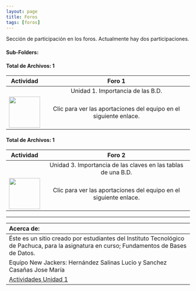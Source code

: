 ```yaml
---
layout: page
title: Foros
tags: [foros]
---
```

Sección de participación en los foros. Actualmente hay dos participaciones.
#### Sub-Folders: 
#### Total de Archivos: 1

| Actividad | Foro 1 | 
| :-------: | :------: | 
|   | Unidad 1. Importancia de las B.D.      | 
|  <img src="https://basededatostec.github.io/img/02foros.png" width="85" height="85"> | Clic para ver las aportaciones del equipo en el siguiente enlace.| 

#### Total de Archivos: 1

| Actividad | Foro 2 | 
| :-------: | :------: | 
|   | Unidad 3. Importancia de las claves en las tablas de una B.D.      | 
|  <img src="https://basededatostec.github.io/img/02oro.png" width="85" height="85"> | Clic para ver las aportaciones del equipo en el siguiente enlace.| 

---

|  Acerca de: | 
| :------ | 
| Éste es un sitio creado por estudiantes del Instituto Tecnológico de Pachuca, para la asignatura en curso; Fundamentos de Bases de Datos. | 
| Equipo New Jackers: Hernández Salinas Lucio y Sanchez Casañas Jose María |
| <a href="https://basededatostec.github.io/unidaduno/">Actividades Unidad 1</a> |
